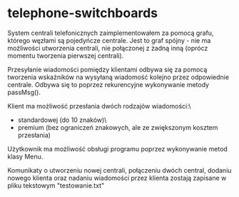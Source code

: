 # telephone-switchboards

System centrali telefonicznych zaimplementowałem za pomocą grafu, którego węzłami są pojedyńcze centrale. Jest to graf spójny - nie ma możliwości utworzenia centrali, nie połączonej z żadną inną (oprócz momentu tworzenia pierwszej centrali).

Przesyłanie wiadomości pomiędzy klientami odbywa się za pomocą tworzenia wskaźników na wysyłaną wiadomość kolejno przez odpowiednie centrale. Odbywa się to poprzez rekurencyjne wykonywanie metody passMsg().

Klient ma możliwość przesłania dwóch rodzajów wiadomości:\
- standardowej (do 10 znaków)\
- premium (bez ograniczeń znakowych, ale ze zwiększonym kosztem przesłania)

Użytkownik ma możliwość obsługi programu poprzez wykonywanie metod klasy Menu.

Komunikaty o utworzeniu nowej centrali, połączeniu dwóch central, dodaniu nowego klienta oraz nadaniu wiadomości przez klienta zostają zapisane w pliku tekstowym "testowanie.txt"
